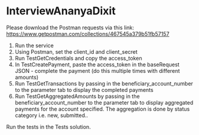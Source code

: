 # InterviewAnanyaDixit

Please download the Postman requests via this link: https://www.getpostman.com/collections/467545a379b51fb57157


1. Run the service
2. Using Postman, set the client_id and client_secret
3. Run TestGetCredentials and copy the access_token
4. In TestCreatePayment, paste the access_token in the baseRequest JSON - complete the payment (do this multiple times with different amounts)
5. Run TestGetTransactions by passing in the beneficiary_account_number to the parameter tab to display the completed payments
6. Run TestGetAggregatedAmounts by passing in the beneficiary_account_number to the parameter tab to display aggregated payments for the account specified. The aggregation is done by status category i.e. new, submitted..

Run the tests in the Tests solution.
